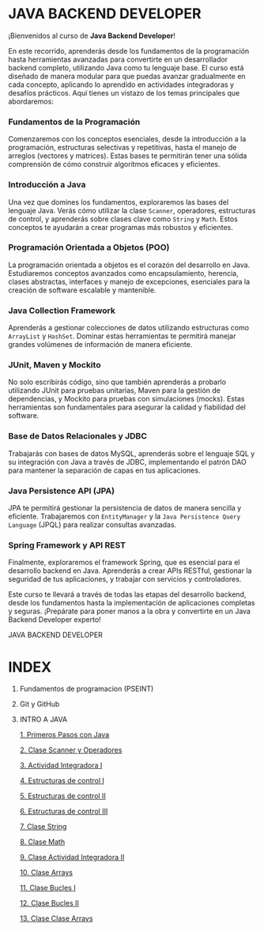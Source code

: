 # JAVA BACKEND DEVELOPER

¡Bienvenidos al curso de **Java Backend Developer**!

En este recorrido, aprenderás desde los fundamentos de la programación hasta herramientas avanzadas para convertirte en un desarrollador backend completo, utilizando Java como tu lenguaje base. El curso está diseñado de manera modular para que puedas avanzar gradualmente en cada concepto, aplicando lo aprendido en actividades integradoras y desafíos prácticos. Aquí tienes un vistazo de los temas principales que abordaremos:

### **Fundamentos de la Programación**

Comenzaremos con los conceptos esenciales, desde la introducción a la programación, estructuras selectivas y repetitivas, hasta el manejo de arreglos (vectores y matrices). Estas bases te permitirán tener una sólida comprensión de cómo construir algoritmos eficaces y eficientes.

### **Introducción a Java**

Una vez que domines los fundamentos, exploraremos las bases del lenguaje Java. Verás cómo utilizar la clase `Scanner`, operadores, estructuras de control, y aprenderás sobre clases clave como `String` y `Math`. Estos conceptos te ayudarán a crear programas más robustos y eficientes.

### **Programación Orientada a Objetos (POO)**

La programación orientada a objetos es el corazón del desarrollo en Java. Estudiaremos conceptos avanzados como encapsulamiento, herencia, clases abstractas, interfaces y manejo de excepciones, esenciales para la creación de software escalable y mantenible.

### **Java Collection Framework**

Aprenderás a gestionar colecciones de datos utilizando estructuras como `ArrayList` y `HashSet`. Dominar estas herramientas te permitirá manejar grandes volúmenes de información de manera eficiente.

### **JUnit, Maven y Mockito**

No solo escribirás código, sino que también aprenderás a probarlo utilizando JUnit para pruebas unitarias, Maven para la gestión de dependencias, y Mockito para pruebas con simulaciones (mocks). Estas herramientas son fundamentales para asegurar la calidad y fiabilidad del software.

### **Base de Datos Relacionales y JDBC**

Trabajarás con bases de datos MySQL, aprenderás sobre el lenguaje SQL y su integración con Java a través de JDBC, implementando el patrón DAO para mantener la separación de capas en tus aplicaciones.

### **Java Persistence API (JPA)**

JPA te permitirá gestionar la persistencia de datos de manera sencilla y eficiente. Trabajaremos con `EntityManager` y la `Java Persistence Query Language` (JPQL) para realizar consultas avanzadas.

### **Spring Framework y API REST**

Finalmente, exploraremos el framework Spring, que es esencial para el desarrollo backend en Java. Aprenderás a crear APIs RESTful, gestionar la seguridad de tus aplicaciones, y trabajar con servicios y controladores.

Este curso te llevará a través de todas las etapas del desarrollo backend, desde los fundamentos hasta la implementación de aplicaciones completas y seguras. ¡Prepárate para poner manos a la obra y convertirte en un Java Backend Developer experto!

JAVA BACKEND DEVELOPER

# INDEX

1. Fundamentos de programacion (PSEINT)

2. Git y GitHub

3. INTRO A JAVA

    [1. Primeros Pasos con Java](Java/Clase%2001%20INTRO%20A%20JAVA%20Primeros%20Pasos%20con%20Java)

    [2. Clase Scanner y Operadores](Java/Clase%2002%20INTRO%20A%20JAVA%20Clase%20Scanner%20y%20Operadores)

    [3. Actividad Integradora I](Java/Clase%2003%20INTRO%20A%20JAVA%20Actividad%20Integradora%20I)

    [4. Estructuras de control I](Java/Clase%2004%20INTRO%20A%20JAVA%20Estructuras%20de%20control%20I)

    [5. Estructuras de control II](Java/Clase%2005%20INTRO%20A%20JAVA%20Estructuras%20de%20control%20II)

    [6. Estructuras de control III](Java/Clase%2006%20INTRO%20A%20JAVA%20Estructuras%20de%20control%20III)

    [7. Clase String](Java/Clase%2007%20INTRO%20A%20JAVA%20Clase%20String)

    [8. Clase Math](Java/Clase%2008%20INTRO%20A%20JAVA%20Clase%20Math)

    [9. Clase Actividad Integradora II](Java/Clase%2009%20INTRO%20A%20JAVA%20Actividad%20Integradora%20II)

    [10. Clase Arrays](Java/Clase%2010%20INTRO%20A%20JAVA%20Arrays)

    [11. Clase Bucles I](Java/Clase%2011%20INTRO%20A%20JAVA%20Bucles%20I)

    [12. Clase Bucles II](Java/Clase%2012%20INTRO%20A%20JAVA%20Bucles%20II)

    [13. Clase Clase Arrays](Java/Clase%2013%20INTRO%20A%20JAVA%20Clase%20Arrays)